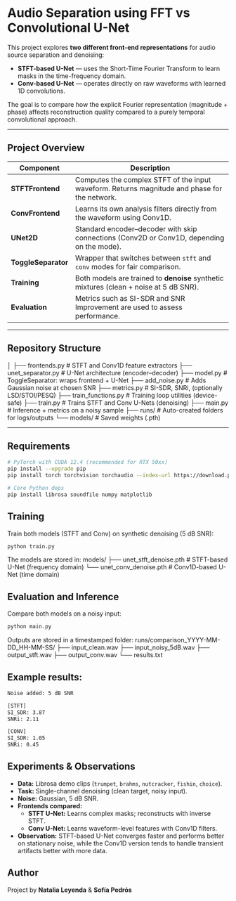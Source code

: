 # Audio Separation using FFT vs Convolutional U-Net

This project explores **two different front-end representations** for audio source separation and denoising:

- **STFT-based U-Net** — uses the Short-Time Fourier Transform to learn masks in the time-frequency domain.  
- **Conv-based U-Net** — operates directly on raw waveforms with learned 1D convolutions.

The goal is to compare how the explicit Fourier representation (magnitude + phase) affects reconstruction quality compared to a purely temporal convolutional approach.

---

## Project Overview

| Component | Description |
|------------|-------------|
| **STFTFrontend** | Computes the complex STFT of the input waveform. Returns magnitude and phase for the network. |
| **ConvFrontend** | Learns its own analysis filters directly from the waveform using Conv1D. |
| **UNet2D** | Standard encoder–decoder with skip connections (Conv2D or Conv1D, depending on the mode). |
| **ToggleSeparator** | Wrapper that switches between `stft` and `conv` modes for fair comparison. |
| **Training** | Both models are trained to **denoise** synthetic mixtures (clean + noise at 5 dB SNR). |
| **Evaluation** | Metrics such as SI-SDR and SNR Improvement are used to assess performance. |

---

## Repository Structure

│
├── frontends.py # STFT and Conv1D feature extractors
├── unet_separator.py # U-Net architecture (encoder–decoder)
├── model.py # ToggleSeparator: wraps frontend + U-Net
├── add_noise.py # Adds Gaussian noise at chosen SNR
├── metrics.py # SI-SDR, SNRi, (optionally LSD/STOI/PESQ)
├── train_functions.py # Training loop utilities (device-safe)
├── train.py # Trains STFT and Conv U-Nets (denoising)
├── main.py # Inference + metrics on a noisy sample
├── runs/ # Auto-created folders for logs/outputs
└── models/ # Saved weights (.pth)


---

## Requirements

```bash
# PyTorch with CUDA 12.4 (recommended for RTX 50xx)
pip install --upgrade pip
pip install torch torchvision torchaudio --index-url https://download.pytorch.org/whl/cu124

# Core Python deps
pip install librosa soundfile numpy matplotlib
```

## Training

Train both models (STFT and Conv) on synthetic denoising (5 dB SNR):

```bash
python train.py
```

The models are stored in:
models/
 ├── unet_stft_denoise.pth # STFT-based U-Net (frequency domain)
 └── unet_conv_denoise.pth # Conv1D-based U-Net (time domain)

## Evaluation and Inference

Compare both models on a noisy input:

```bash
python main.py
```

Outputs are stored in a timestamped folder:
runs/comparison_YYYY-MM-DD_HH-MM-SS/
 ├── input_clean.wav
 ├── input_noisy_5dB.wav
 ├── output_stft.wav
 ├── output_conv.wav
 └── results.txt

## Example results:

```bash
Noise added: 5 dB SNR

[STFT]
SI_SDR: 3.87
SNRi: 2.11

[CONV]
SI_SDR: 1.05
SNRi: 0.45
```

## Experiments & Observations

- **Data:** Librosa demo clips (`trumpet`, `brahms`, `nutcracker`, `fishin`, `choice`).
- **Task:** Single-channel denoising (clean target, noisy input).
- **Noise:** Gaussian, 5 dB SNR.
- **Frontends compared:**
  - **STFT U-Net:** Learns complex masks; reconstructs with inverse STFT.
  - **Conv U-Net:** Learns waveform-level features with Conv1D filters.
- **Observation:** STFT-based U-Net converges faster and performs better on stationary noise, while the Conv1D version tends to handle transient artifacts better with more data.

## Author

Project by **Natalia Leyenda**  & **Sofía Pedrós**

